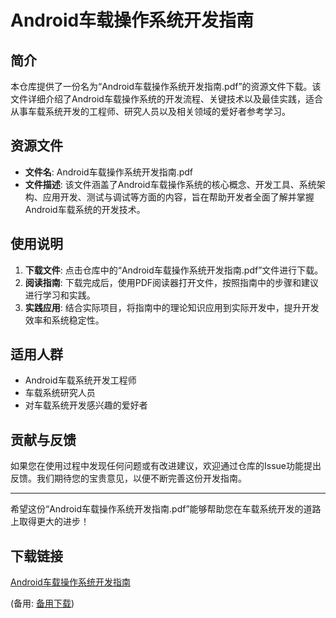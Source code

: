 # Android车载操作系统开发指南

## 简介

本仓库提供了一份名为“Android车载操作系统开发指南.pdf”的资源文件下载。该文件详细介绍了Android车载操作系统的开发流程、关键技术以及最佳实践，适合从事车载系统开发的工程师、研究人员以及相关领域的爱好者参考学习。

## 资源文件

- **文件名**: Android车载操作系统开发指南.pdf
- **文件描述**: 该文件涵盖了Android车载操作系统的核心概念、开发工具、系统架构、应用开发、测试与调试等方面的内容，旨在帮助开发者全面了解并掌握Android车载系统的开发技术。

## 使用说明

1. **下载文件**: 点击仓库中的“Android车载操作系统开发指南.pdf”文件进行下载。
2. **阅读指南**: 下载完成后，使用PDF阅读器打开文件，按照指南中的步骤和建议进行学习和实践。
3. **实践应用**: 结合实际项目，将指南中的理论知识应用到实际开发中，提升开发效率和系统稳定性。

## 适用人群

- Android车载系统开发工程师
- 车载系统研究人员
- 对车载系统开发感兴趣的爱好者

## 贡献与反馈

如果您在使用过程中发现任何问题或有改进建议，欢迎通过仓库的Issue功能提出反馈。我们期待您的宝贵意见，以便不断完善这份开发指南。

---

希望这份“Android车载操作系统开发指南.pdf”能够帮助您在车载系统开发的道路上取得更大的进步！

## 下载链接
[Android车载操作系统开发指南](https://pan.quark.cn/s/ae30cebaa90c) 

(备用: [备用下载](https://pan.baidu.com/s/17OysqXzb_9LkVhl46BVGKA?pwd=1234))
